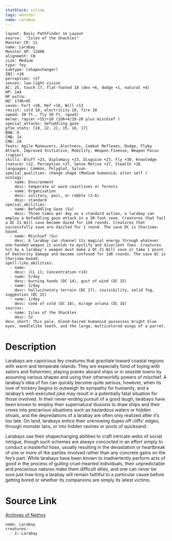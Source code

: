 ```yaml
---
statblock: inline
tags: monster
name: Larabay
---
```

```statblock
layout: Basic Pathfinder 1e Layout
source:  "Isles of the Shackles"
Monster_CR: 11
name: Larabay
Monster_XP: 12800
alignment: CN
size: Medium
type: fey
subtype: (shapechanger)
INI: +10
perception: +27
senses: low-light vision
AC: 25, touch 17, flat-footed 18 (dex +6, dodge +1, natural +8)
HP: 144
HP_extra: 
HD: 17d6+85
saves: Fort +10, Ref +16, Will +13
resist: cold 10, electricity 10, fire 10
speed: 30 ft., fly 50 ft. (good)
melee: rapier +15/+10 (1d6+4/18-20 plus mischief )
special_attacks: befuddling gaze
pf1e_stats: [18, 22, 21, 15, 16, 17]
BAB: 8
CMB: 14
CMD: 29
feats: Agile Maneuvers, Alertness, Combat Reflexes, Dodge, Flyby Attack, Improved Initiative, Mobility, Weapon Finesse, Weapon Focus (rapier)
skills: Bluff +23, Diplomacy +23, Disguise +23, Fly +30, Knowledge (nature) +22, Perception +27, Sense Motive +27, Stealth +26
languages: Common, Polyglot, Sylvan
special_qualities: change shape (Medium humanoid; alter self )
ecology:
  - name: Environment
    desc: temperate or warm coastlines or forests
  - name: Organisation
    desc: solitary, pair, or rabble (3-6)
    desc: standard
special_abilities:
  - name: Befuddling Gaze (Su)
    desc: Three times per day as a standard action, a larabay can employ a befuddling gaze attack in a 30-foot cone. Creatures that fail a DC 21 Will save become dazed for 1d4 rounds. Creatures that successfully save are dazzled for 1 round. The save DC is Charisma-based.
  - name: Mischief (Su)
    desc: A larabay can channel its magical energy through whatever one-handed weapon it wields to mystify and disorient foes. Creatures hit by a larabay’s weapon must make a DC 21 Will save or take 1 point of Dexterity damage and become confused for 1d6 rounds. The save DC is Charisma-based.
spell-like_abilities:
  - name:
    desc: (CL 11; Concentration +14)
  - name: 5/day
    desc: burning hands (DC 14), gust of wind (DC 15)
  - name: 3/day
    desc: hallucinatory terrain (DC 17), invisibility, solid fog, suggestion (DC 15)
  - name: 1/day
    desc: cone of cold (DC 18), mirage arcana (DC 18)
sources:
  - name: Isles of the Shackles
    desc: 52
desc_short: This pale, blond-haired humanoid possesses bright blue eyes, needlelike teeth, and the large, multicolored wings of a parrot.
```
# Description
Larabays are capricious fey creatures that gravitate toward coastal regions with warm and temperate islands. They are especially fond of toying with sailors and fishermen, playing pranks aboard ships or in seaside towns by assuming various shapes and using their otherworldly powers of mischief. A larabay’s idea of fun can quickly become quite serious, however, when its love of trickery begins to outweigh its sympathy for humanity, and a larabay’s well-executed joke may result in a potentially fatal situation for those involved. In their never-ending pursuit of a good laugh, larabays have been known to employ their supernatural illusions to draw ships and their crews into precarious situations such as hazardous waters or hidden shoals, and the depredations of a larabay are often only realized after it’s too late. On land, larabays entice their unknowing dupes off cliffs’ edges, through monster lairs, or into hidden ravines or pools of quicksand.

Larabays use their shapechanging abilities to craft intricate webs of social intrigue, though such schemes are always concocted in an effort simply to conduct a masterful hoax, usually resulting in the devastation or heartbreak of one or more of the parties involved rather than any concrete gains on the fey’s part. While larabays have been known to inadvertently perform acts of good in the process of gulling cruel-hearted individuals, their unpredictable and precarious natures make them difficult allies, and one can never be sure just how long a larabay will remain faithful to a particular cause before getting bored or whether its companions are simply its latest victims.
# Source Link
[Archives of Nethys](https://aonprd.com/MonsterDisplay.aspx?ItemName=Larabay)
```encounter-table
name: Larabay
creatures:
  - 1: Larabay
```

